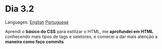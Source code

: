 # Dia 3.2

Languages: [English](https://github.com/mayusatori/trybe-exercises/blob/main/exercises/B3/3.2/README.en.md#day-32) [Portuguese](https://github.com/mayusatori/trybe-exercises/tree/main/exercises/B3/3.2#dia-32)

Aprendi o **básico do CSS** para estilizar o HTML, me **aprofundei em HTML** conhecendo mais tipos de tags e seletores, e comecei a dar mais atenção a **maneira como faço commits**

